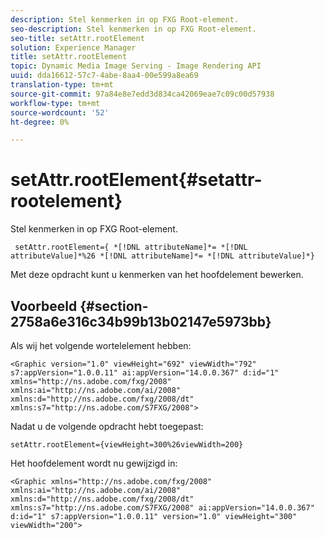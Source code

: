 ```yaml
---
description: Stel kenmerken in op FXG Root-element.
seo-description: Stel kenmerken in op FXG Root-element.
seo-title: setAttr.rootElement
solution: Experience Manager
title: setAttr.rootElement
topic: Dynamic Media Image Serving - Image Rendering API
uuid: dda16612-57c7-4abe-8aa4-00e599a8ea69
translation-type: tm+mt
source-git-commit: 97a84e8e7edd3d834ca42069eae7c09c00d57938
workflow-type: tm+mt
source-wordcount: '52'
ht-degree: 0%

---
```



# setAttr.rootElement{#setattr-rootelement}

Stel kenmerken in op FXG Root-element.

` setAttr.rootElement={ *[!DNL attributeName]*= *[!DNL attributeValue]*%26 *[!DNL attributeName]*= *[!DNL attributeValue]*}`

Met deze opdracht kunt u kenmerken van het hoofdelement bewerken.

## Voorbeeld {#section-2758a6e316c34b99b13b02147e5973bb}

Als wij het volgende wortelelement hebben:

`<Graphic version="1.0" viewHeight="692" viewWidth="792" s7:appVersion="1.0.0.11" ai:appVersion="14.0.0.367" d:id="1" xmlns="http://ns.adobe.com/fxg/2008" xmlns:ai="http://ns.adobe.com/ai/2008" xmlns:d="http://ns.adobe.com/fxg/2008/dt" xmlns:s7="http://ns.adobe.com/S7FXG/2008">`

Nadat u de volgende opdracht hebt toegepast:

`setAttr.rootElement={viewHeight=300%26viewWidth=200}`

Het hoofdelement wordt nu gewijzigd in:

`<Graphic xmlns="http://ns.adobe.com/fxg/2008" xmlns:ai="http://ns.adobe.com/ai/2008" xmlns:d="http://ns.adobe.com/fxg/2008/dt" xmlns:s7="http://ns.adobe.com/S7FXG/2008" ai:appVersion="14.0.0.367" d:id="1" s7:appVersion="1.0.0.11" version="1.0" viewHeight="300" viewWidth="200">`
